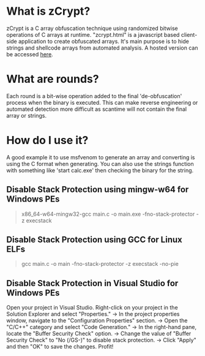 # What is zCrypt?
zCrypt is a C array obfuscation technique using randomized bitwise operations of C arrays at runtime.
"zcrypt.html" is a javascript based client-side application to create obfuscated arrays.
It's main purpose is to hide strings and shellcode arrays from automated analysis. A hosted version can be accessed [here](https://ubfi.github.io/zCrypt/index.html).
# What are rounds?
Each round is a bit-wise operation added to the final 'de-obfuscation' process when the binary is executed. This can make reverse engineering or automated detection more difficult as scantime will not contain the final array or strings.
# How do I use it?
A good example it to use msfvenom to generate an array and converting is using the C format when generating. You can also use the strings function with something like 'start calc.exe' then checking the binary for the string.

## Disable Stack Protection using mingw-w64 for Windows PEs
>x86_64-w64-mingw32-gcc main.c -o main.exe -fno-stack-protector -z execstack

## Disable Stack Protection using GCC for Linux ELFs
>gcc main.c -o main -fno-stack-protector -z execstack -no-pie

## Disable Stack Protection in Visual Studio for Windows PEs
Open your project in Visual Studio.
Right-click on your project in the Solution Explorer and select "Properties." ->
In the project properties window, navigate to the "Configuration Properties" section. ->
Open the "C/C++" category and select "Code Generation." ->
In the right-hand pane, locate the "Buffer Security Check" option. ->
Change the value of "Buffer Security Check" to "No (/GS-)" to disable stack protection. ->
Click "Apply" and then "OK" to save the changes. Profit!
